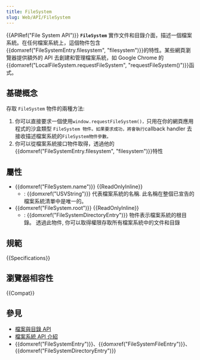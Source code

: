 ```yaml
---
title: FileSystem
slug: Web/API/FileSystem
---
```


{{APIRef("File System API")}}
**`FileSystem`** 實作文件和目錄介面，描述一個檔案系統。在任何檔案系統上，這個物件包含 {{domxref("FileSystemEntry.filesystem", "filesystem")}}的特性。某些網頁瀏覽器提供額外的 API 去創建和管理檔案系統，如 Google Chrome 的{{domxref("LocalFileSystem.requestFileSystem", "requestFileSystem()")}}函式。

## 基礎概念

存取 `FileSystem` 物件的兩種方法:

1. 你可以直接要求一個使用`window.requestFileSystem()，`只用在你的網頁應用程式的沙盒類型 `FileSystem 物件。如果要求成功，將會執行`callback handler 去接收描述檔案系統的`FileSystem物件參數。`
2. 你可以從檔案系統接口物件取得，透過他的{{domxref("FileSystemEntry.filesystem", "filesystem")}}特性

## 屬性

- {{domxref("FileSystem.name")}} {{ReadOnlyInline}}
  - : {{domxref("USVString")}} 代表檔案系統的名稱. 此名稱在整個已宣告的檔案系統清單中是唯一的。
- {{domxref("FileSystem.root")}} {{ReadOnlyInline}}
  - : {{domxref("FileSystemDirectoryEntry")}} 物件表示檔案系統的根目錄。 透過此物件, 你可以取得權限存取所有檔案系統中的文件和目錄

## 規範

{{Specifications}}


## 瀏覽器相容性

{{Compat}}

## 參見

- [檔案與目錄 API](/zh-TW/docs/Web/API/File_and_Directory_Entries_API)
- [檔案系統 API 介紹](/zh-TW/docs/Web/API/File_and_Directory_Entries_API/Introduction)
- {{domxref("FileSystemEntry")}}、{{domxref("FileSystemFileEntry")}}、{{domxref("FileSystemDirectoryEntry")}}
